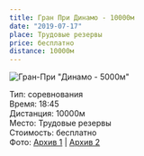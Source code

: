 ```yaml
---
title: Гран При Динамо - 10000м
date: "2019-07-17"
place: Трудовые резервы
price: бесплатно
distance: 10000м
---
```


![Гран-При "Динамо - 5000м"](/images/track-and-field-icon-gray.png)

Тип: соревнования<br/>
Время: 18:45<br/>
Дистанция: 10000м<br/>
Место: Трудовые резервы<br/>
Стоимость: бесплатно<br/>
Фото: [Архив 1](https://yadi.sk/d/do-9YPoqbJUwIg) | [Архив 2](https://photos.app.goo.gl/9vbsQzdknnuYP8RBA)
